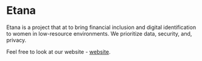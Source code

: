 # Etana

Etana is a project that  at to bring financial inclusion and digital identification to women in low-resource environments. We prioritize data, security, and, privacy.

Feel free to look at our website -  [website](https:www.etana.us).
